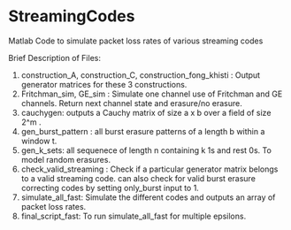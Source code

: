 # StreamingCodes
Matlab Code to simulate packet loss rates of various streaming codes

Brief Description of Files:
1. construction_A, construction_C, construction_fong_khisti : Output generator matrices for these 3 constructions.
2. Fritchman_sim, GE_sim : Simulate one channel use of Fritchman and GE channels. Return next channel state and erasure/no erasure. 
3. cauchygen: outputs a Cauchy matrix of size a x b over a field of size 2^m .
4. gen_burst_pattern : all burst erasure patterns of a length b within a window t.
5. gen_k_sets: all sequenece of length n containing k 1s and rest 0s. To model random erasures.
6. check_valid_streaming : Check if a particular generator matrix belongs to a valid streaming code. can also check for valid burst erasure correcting codes by setting only_burst input to 1.
7. simulate_all_fast: Simulate the different codes and outputs an array of packet loss rates. 
8. final_script_fast: To run simulate_all_fast for multiple epsilons. 
